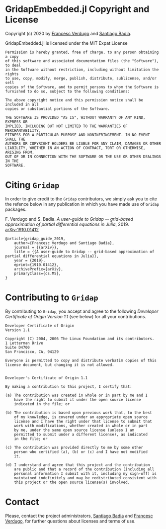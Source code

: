 GridapEmbedded.jl Copyright and License
==

Copyright (c) 2020 by [Francesc Verdugo](mailto:fverdugo@cimne.upc.edu) and [Santiago Badia](mailto:santiago.badia@monash.edu).

GridapEmbedded.jl is licensed under the MIT Expat License

```
Permission is hereby granted, free of charge, to any person obtaining a copy
of this software and associated documentation files (the "Software"), to deal
in the Software without restriction, including without limitation the rights
to use, copy, modify, merge, publish, distribute, sublicense, and/or sell
copies of the Software, and to permit persons to whom the Software is
furnished to do so, subject to the following conditions:

The above copyright notice and this permission notice shall be included in all
copies or substantial portions of the Software.

THE SOFTWARE IS PROVIDED "AS IS", WITHOUT WARRANTY OF ANY KIND, EXPRESS OR
IMPLIED, INCLUDING BUT NOT LIMITED TO THE WARRANTIES OF MERCHANTABILITY,
FITNESS FOR A PARTICULAR PURPOSE AND NONINFRINGEMENT. IN NO EVENT SHALL THE
AUTHORS OR COPYRIGHT HOLDERS BE LIABLE FOR ANY CLAIM, DAMAGES OR OTHER
LIABILITY, WHETHER IN AN ACTION OF CONTRACT, TORT OR OTHERWISE, ARISING FROM,
OUT OF OR IN CONNECTION WITH THE SOFTWARE OR THE USE OR OTHER DEALINGS IN THE
SOFTWARE.
```

Citing `Gridap`
==

In order to give credit to the `Gridap` contributors, we simply ask you to cite the refence below in any publication in which you have made use of `Gridap` packages.

F. Verdugo and S. Badia. *A user-guide to Gridap -- grid-based approximation of partial differential equations in Julia*, 2019. [arXiv:1910.01412](https://arxiv.org/abs/1910.01412)

```
@article{gridap_guide_2019,
    author={Francesc Verdugo and Santiago Badia},
    journal = {{arXiv}},
    title = {{A user-guide to Gridap -- grid-based approximation of partial differential equations in Julia}},
    year = {2019},
    eprint={1910.01412},
    archivePrefix={arXiv},
    primaryClass={cs.MS},
}
```

Contributing to `Gridap`
==

By contributing to `Gridap`, you accept and agree to the following *Developer Certificate of Origin Version 1.1* (see below) for all your contributions.

```
Developer Certificate of Origin
Version 1.1

Copyright (C) 2004, 2006 The Linux Foundation and its contributors.
1 Letterman Drive
Suite D4700
San Francisco, CA, 94129

Everyone is permitted to copy and distribute verbatim copies of this
license document, but changing it is not allowed.


Developer's Certificate of Origin 1.1

By making a contribution to this project, I certify that:

(a) The contribution was created in whole or in part by me and I
    have the right to submit it under the open source license
    indicated in the file; or

(b) The contribution is based upon previous work that, to the best
    of my knowledge, is covered under an appropriate open source
    license and I have the right under that license to submit that
    work with modifications, whether created in whole or in part
    by me, under the same open source license (unless I am
    permitted to submit under a different license), as indicated
    in the file; or

(c) The contribution was provided directly to me by some other
    person who certified (a), (b) or (c) and I have not modified
    it.

(d) I understand and agree that this project and the contribution
    are public and that a record of the contribution (including all
    personal information I submit with it, including my sign-off) is
    maintained indefinitely and may be redistributed consistent with
    this project or the open source license(s) involved.
```

Contact
==

Please, contact the project administrators, [Santiago Badia](mailto:santiago.badia@monash.edu) and [Francesc Verdugo](mailto:fverdugo@cimne.upc.edu), for further questions about licenses and terms of use.
